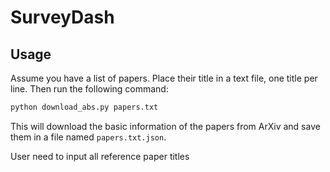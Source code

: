 # SurveyDash

## Usage

Assume you have a list of papers. Place their title in a text file, one title per line. Then run the following command:

```bash
python download_abs.py papers.txt
```

This will download the basic information of the papers from ArXiv and save them in a file named `papers.txt.json`.

User need to input all reference paper titles
